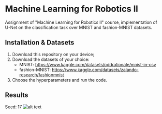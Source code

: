 # Machine Learning for Robotics II
Assignment of "Machine Learning for Robotics II" course, implementation of U-Net on the classification task over MNIST and fashion-MNIST datasets.

## Installation & Datasets
1) Download this repository on your device;
2) Download the datasets of your choice:
   - MNIST: https://www.kaggle.com/datasets/oddrationale/mnist-in-csv
   - fashion-MNIST: https://www.kaggle.com/datasets/zalando-research/fashionmnist
3) Choose the hyperparameters and run the code.

## Results
Seed: 17
![alt text](https://github.com/S4479444/Machine-Learning-for-Robotics-II/blob/main/imgs/large_loss.png?raw=true)

